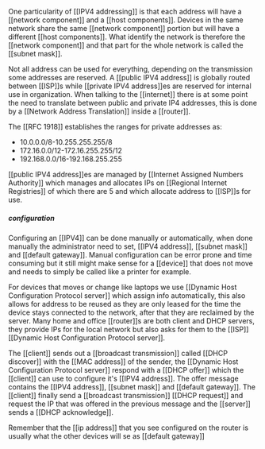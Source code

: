 
One particularity of [[IPV4 addressing]] is that each address will have a [[network component]] and a [[host components]].
Devices in the same network share the same [[network component]] portion but will have a different [[host components]]. What identify the network is therefore the [[network component]] and that part for the whole network is called the [[subnet mask]].

Not all address can be used for everything, depending on the transmission some addresses are reserved. A [[public IPV4 address]] is globally routed between [[ISP]]s while [[private IPV4 address]]es are reserved for internal use in organization. When talking to the [[internet]] there is at some point the need to translate between public and private IP4 addresses, this is done by a [[Network Address Translation]] inside a [[router]].

The [[RFC 1918]] establishes the ranges for private addresses as:
- 10.0.0.0/8-10.255.255.255/8
- 172.16.0.0/12-172.16.255.255/12
- 192.168.0.0/16-192.168.255.255

[[public IPV4 address]]es are managed by [[Internet Assigned Numbers Authority]] which manages and allocates IPs on [[Regional Internet Registries]] of which there are 5 and which allocate address to [[ISP]]s for use.

##### configuration

Configuring an [[IPV4]] can be done manually or automatically, when done manually the administrator need to set, [[IPV4 address]], [[subnet mask]] and [[default gateway]].
Manual configuration can be error prone and time consuming but it still might make sense for a [[device]] that does not move and needs to simply be called like a printer for example.

For devices that moves or change like laptops we use [[Dynamic Host Configuration Protocol server]] which assign info automatically, this also allows for address to be reused as they are only leased for the time the device stays connected to the network, after that they are reclaimed by the server.
Many home and office [[router]]s are both client and DHCP servers, they provide IPs for the local network but also asks for them to the [[ISP]] [[Dynamic Host Configuration Protocol server]].

The [[client]] sends out a [[broadcast transmission]] called [[DHCP discover]] with the [[MAC address]] of the sender, the [[Dynamic Host Configuration Protocol server]] respond with a [[DHCP offer]] which the [[client]] can use to configure it's [[IPV4 address]]. The offer message contains the [[IPV4 address]], [[subnet mask]] and [[default gateway]]. The [[client]] finally send a [[broadcast transmission]] [[DHCP request]] and request the IP that was offered in the previous message and the [[server]] sends a [[DHCP acknowledge]].

Remember that the [[ip address]] that you see configured on the router is usually what the other devices will se as [[default gateway]]